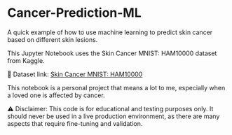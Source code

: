 # Cancer-Prediction-ML

A quick example of how to use machine learning to predict skin cancer based on different skin lesions.

This Jupyter Notebook uses the Skin Cancer MNIST: HAM10000 dataset from Kaggle.

🔗 Dataset link: [Skin Cancer MNIST: HAM10000](https://www.kaggle.com/datasets/kmader/skin-cancer-mnist-ham10000)

This notebook is a personal project that means a lot to me, especially when a loved one is affected by cancer.

⚠ Disclaimer: This code is for educational and testing purposes only. It should never be used in a live production environment, as there are many aspects that require fine-tuning and validation.

